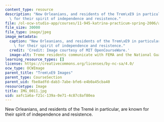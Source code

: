 ```yaml
---
content_type: resource
description: "New Orleanians, and residents of the Trem\xE9 in particular, are known\
  \ for their spirit of independence and resistence."
file: /ol-ocw-studio-app/courses/11-945-katrina-practicum-spring-2006/aafc1a6af21c139a0e714c87c8af80ea_IMG_0011.jpg
file_size: 30000
file_type: image/jpeg
image_metadata:
  caption: "New Orleanians, and residents of the Trem\xE9 in particular, are known\
    \ for their spirit of independence and resistence."
  credit: 'Credit: Image courtesy of MIT OpenCourseWare.'
  image-alt: Treme residents communicate with FEMA and the National Guard.
learning_resource_types: []
license: https://creativecommons.org/licenses/by-nc-sa/4.0/
ocw_type: OCWImage
parent_title: "Trem\xE9 Images"
parent_type: CourseSection
parent_uid: fbe8adfd-dab3-7abe-bfe6-e4b0a45cba40
resourcetype: Image
title: IMG_0011.jpg
uid: aafc1a6a-f21c-139a-0e71-4c87c8af80ea
---
```

New Orleanians, and residents of the Tremé in particular, are known for their spirit of independence and resistence.